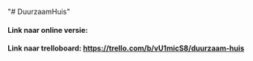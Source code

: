 "# DuurzaamHuis"

#### Link naar online versie:
#### Link naar trelloboard: https://trello.com/b/vU1micS8/duurzaam-huis
